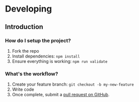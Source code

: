 # Developing

## Introduction

### How do I setup the project?

1. Fork the repo
1. Install dependencies: `npm install`
1. Ensure everything is working: `npm run validate`

### What's the workflow?

1. Create your feature branch: `git checkout -b my-new-feature`
1. Write code
1. Once complete, submit a [pull request on GitHub](https://github.com/iamturns/eslint-config-airbnb-typescript/pulls).
